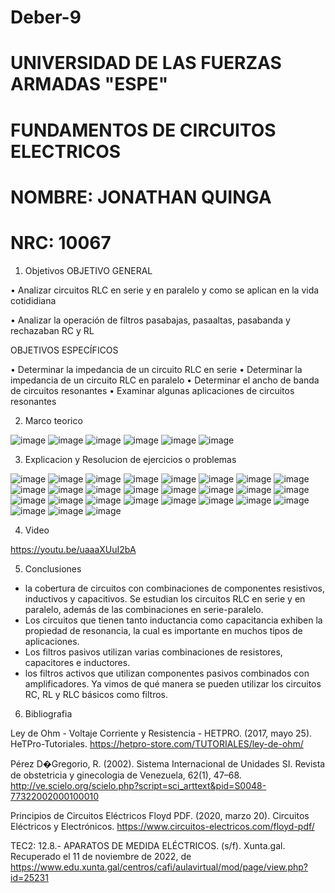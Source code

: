# Deber-9
# UNIVERSIDAD DE LAS FUERZAS ARMADAS "ESPE"
# FUNDAMENTOS DE CIRCUITOS ELECTRICOS
# NOMBRE: JONATHAN QUINGA
# NRC: 10067

1. Objetivos
OBJETIVO GENERAL

• Analizar circuitos RLC en serie y en paralelo y como se aplican en la vida cotididiana

• Analizar la operación de filtros pasabajas, pasaaltas, pasabanda y rechazaban RC y RL

OBJETIVOS ESPECÍFICOS

•	Determinar la impedancia de un circuito RLC en serie
• Determinar la impedancia de un circuito RLC en paralelo
• Determinar el ancho de banda de circuitos resonantes
•	Examinar algunas aplicaciones de circuitos resonantes

2. Marco teorico

![image](https://user-images.githubusercontent.com/117744175/221380531-2c0f995e-444e-44b5-8e30-618ab75a10c1.png)
![image](https://user-images.githubusercontent.com/117744175/221380548-8faaa4f8-ef90-4dc0-aa38-56274bba7f5d.png)
![image](https://user-images.githubusercontent.com/117744175/221380559-fb0464ac-9036-4ac4-a268-f47cf6dd5620.png)
![image](https://user-images.githubusercontent.com/117744175/221380565-4ee998c0-24e0-402a-aab0-09e2741eb9e6.png)
![image](https://user-images.githubusercontent.com/117744175/221380573-c8318159-8c9e-42d7-8429-7975f8e7887b.png)
![image](https://user-images.githubusercontent.com/117744175/221380575-f911547b-b760-465d-b5c1-b4682c67fa67.png)


3. Explicacion y Resolucion de ejercicios o problemas

![image](https://user-images.githubusercontent.com/117744175/221380629-7e98887c-e09d-45a1-9cb2-4ee7dd719d6f.png)
![image](https://user-images.githubusercontent.com/117744175/221380637-9f9fb774-4e56-42cf-8c15-ffec4db3e9e9.png)
![image](https://user-images.githubusercontent.com/117744175/221380648-074ee1b8-77e8-405e-87c7-7baace7002c0.png)
![image](https://user-images.githubusercontent.com/117744175/221380655-2d98c980-ab2d-41f4-b7ff-e6ea799ec2c4.png)
![image](https://user-images.githubusercontent.com/117744175/221380660-04df7c9e-fbe2-4925-b2e7-62d9a5c84792.png)
![image](https://user-images.githubusercontent.com/117744175/221380665-6cc471bf-563a-468e-ab36-a76bdb23608d.png)
![image](https://user-images.githubusercontent.com/117744175/221380673-776156ce-14f2-4189-9ac5-24f85db62df6.png)
![image](https://user-images.githubusercontent.com/117744175/221380677-3d834513-2c46-451a-b32c-8d83a3b277a3.png)
![image](https://user-images.githubusercontent.com/117744175/221380696-a642646f-7167-446a-a4e9-5a334c9fcf3c.png)
![image](https://user-images.githubusercontent.com/117744175/221380707-effee97c-e385-499c-b17d-ff1f45d4ac47.png)
![image](https://user-images.githubusercontent.com/117744175/221380712-17cc3c10-2a91-4ca3-8f20-27d7506de60d.png)
![image](https://user-images.githubusercontent.com/117744175/221380720-e6f22b23-8369-40eb-b36f-4e8708ceddee.png)
![image](https://user-images.githubusercontent.com/117744175/221380746-bc50ebbd-27cc-4517-b772-40a836aef4fa.png)
![image](https://user-images.githubusercontent.com/117744175/221380766-60b9be78-297a-4d93-9eac-98797d877039.png)
![image](https://user-images.githubusercontent.com/117744175/221380771-1ca11fa4-ce5c-4a06-80d0-8e947093d5ce.png)
![image](https://user-images.githubusercontent.com/117744175/221380776-1447e8ea-c665-4bb2-b056-d8a1ac3fa2bd.png)
![image](https://user-images.githubusercontent.com/117744175/221380789-62cdfbb8-0f74-4902-b0f2-14e4b45412a8.png)
![image](https://user-images.githubusercontent.com/117744175/221380798-55b93335-ef7f-43d1-8f61-1da5ee4e7a39.png)
![image](https://user-images.githubusercontent.com/117744175/221380822-175bd8c2-d99c-4ab3-8836-ec7e50599d21.png)
![image](https://user-images.githubusercontent.com/117744175/221380825-e9e264b7-4003-42ed-83e5-d5cdbdcc0d17.png)
![image](https://user-images.githubusercontent.com/117744175/221380830-b55aabd6-c62a-4370-85d3-f9b35168ee33.png)
![image](https://user-images.githubusercontent.com/117744175/221380831-055d83f9-086c-4a69-ba84-959f1278d373.png)
![image](https://user-images.githubusercontent.com/117744175/221380833-5d792dc6-24b5-40be-bbb8-3aca81ab318c.png)
![image](https://user-images.githubusercontent.com/117744175/221380837-53bd49ea-60fc-4e25-981a-0f51e34e6f67.png)
![image](https://user-images.githubusercontent.com/117744175/221380844-8f69c76b-551b-499d-a7b0-d941e1d1abb3.png)
![image](https://user-images.githubusercontent.com/117744175/221380848-5c68b2c1-a848-46c3-a952-0987b3c0725e.png)
![image](https://user-images.githubusercontent.com/117744175/221380871-6ef065b9-da2c-4842-8336-85ffd4f479c5.png)


4. Video

https://youtu.be/uaaaXUuI2bA

5. Conclusiones

- la cobertura de circuitos con combinaciones de componentes resistivos, inductivos y capacitivos. Se estudian los circuitos RLC en serie y en paralelo, además de las combinaciones en serie-paralelo.
- Los circuitos que tienen tanto inductancia como capacitancia exhiben la propiedad de resonancia, la cual es importante en muchos tipos de aplicaciones.
- Los filtros pasivos utilizan varias combinaciones de resistores, capacitores e inductores.
- los filtros activos que utilizan componentes pasivos combinados con amplificadores. Ya vimos de qué manera se pueden utilizar los circuitos RC, RL y RLC básicos como filtros.
 
6. Bibliografia 

Ley de Ohm - Voltaje Corriente y Resistencia - HETPRO. (2017, mayo 25). HeTPro-Tutoriales. https://hetpro-store.com/TUTORIALES/ley-de-ohm/

Pérez D�Gregorio, R. (2002). Sistema Internacional de Unidades SI. Revista de obstetricia y ginecologia de Venezuela, 62(1), 47–68. http://ve.scielo.org/scielo.php?script=sci_arttext&pid=S0048-77322002000100010

Principios de Circuitos Eléctricos Floyd PDF. (2020, marzo 20). Circuitos Eléctricos y Electrónicos. https://www.circuitos-electricos.com/floyd-pdf/

TEC2: 12.8.- APARATOS DE MEDIDA ELÉCTRICOS. (s/f). Xunta.gal. Recuperado el 11 de noviembre de 2022, de https://www.edu.xunta.gal/centros/cafi/aulavirtual/mod/page/view.php?id=25231
